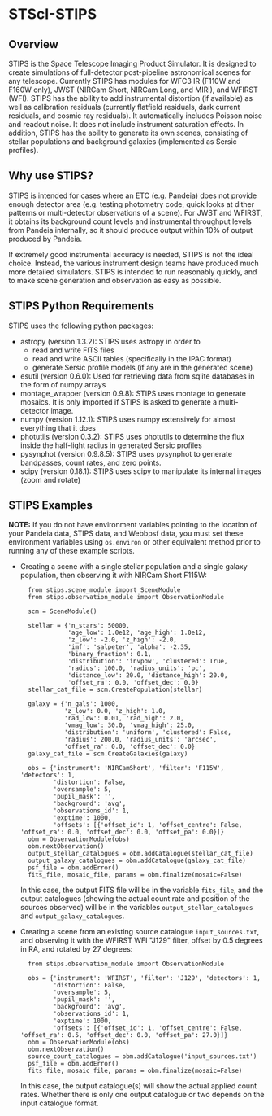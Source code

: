 # STScI-STIPS

## Overview

STIPS is the Space Telescope Imaging Product Simulator. It is designed to create simulations of 
full-detector post-pipeline astronomical scenes for any telescope. Currently STIPS has modules for
WFC3 IR (F110W and F160W only), JWST (NIRCam Short, NIRCam Long, and MIRI), and WFIRST (WFI). STIPS
has the ability to add instrumental distortion (if available) as well as calibration residuals
(currently flatfield residuals, dark current residuals, and cosmic ray residuals). It automatically
includes Poisson noise and readout noise. It does not include instrument saturation effects. In
addition, STIPS has the ability to generate its own scenes, consisting of stellar populations and
background galaxies (implemented as Sersic profiles).

## Why use STIPS?

STIPS is intended for cases where an ETC (e.g. Pandeia) does not provide enough detector area (e.g.
testing photometry code, quick looks at dither patterns or multi-detector observations of a scene).
For JWST and WFIRST, it obtains its background count levels and instrumental throughput levels from
Pandeia internally, so it should produce output within 10% of output produced by Pandeia.

If extremely good instrumental accuracy is needed, STIPS is not the ideal choice. Instead, the
various instrument design teams have produced much more detailed simulators. STIPS is intended to
run reasonably quickly, and to make scene generation and observation as easy as possible.

## STIPS Python Requirements

STIPS uses the following python packages:

* astropy (version 1.3.2): STIPS uses astropy in order to
	* read and write FITS files
	* read and write ASCII tables (specifically in the IPAC format)
	* generate Sersic profile models (if any are in the generated scene)
* esutil (version 0.6.0): Used for retrieving data from sqlite databases in the form of numpy arrays
* montage_wrapper (version 0.9.8): STIPS uses montage to generate mosaics. It is only imported if
  STIPS is asked to generate a multi-detector image.
* numpy (version 1.12.1): STIPS uses numpy extensively for almost everything that it does
* photutils (version 0.3.2): STIPS uses photutils to determine the flux inside the half-light radius
  in generated Sersic profiles
* pysynphot (version 0.9.8.5): STIPS uses pysynphot to generate bandpasses, count rates, and
  zero points.
* scipy (version 0.18.1): STIPS uses scipy to manipulate its internal images (zoom and rotate)

## STIPS Examples

**NOTE:** If you do not have environment variables pointing to the location of your Pandeia data,
STIPS data, and Webbpsf data, you must set these environment variables using `os.environ` or other
equivalent method prior to running any of these example scripts.

* Creating a scene with a single stellar population and a single galaxy population, then observing
  it with NIRCam Short F115W:
  
  		from stips.scene_module import SceneModule
  		from stips.observation_module import ObservationModule
  	
  		scm = SceneModule()

  		stellar = {'n_stars': 50000, 
  				   'age_low': 1.0e12, 'age_high': 1.0e12, 
  				   'z_low': -2.0, 'z_high': -2.0,
  				   'imf': 'salpeter', 'alpha': -2.35,
  				   'binary_fraction': 0.1,
  				   'distribution': 'invpow', 'clustered': True,
  				   'radius': 100.0, 'radius_units': 'pc',
  				   'distance_low': 20.0, 'distance_high': 20.0,
  				   'offset_ra': 0.0, 'offset_dec': 0.0}
  		stellar_cat_file = scm.CreatePopulation(stellar)
  		
  		galaxy = {'n_gals': 1000,
  				  'z_low': 0.0, 'z_high': 1.0,
  				  'rad_low': 0.01, 'rad_high': 2.0,
  				  'vmag_low': 30.0, 'vmag_high': 25.0,
  				  'distribution': 'uniform', 'clustered': False,
  				  'radius': 200.0, 'radius_units': 'arcsec',
  				  'offset_ra': 0.0, 'offset_dec': 0.0}
  		galaxy_cat_file = scm.CreateGalaxies(galaxy)
  		
  		obs = {'instrument': 'NIRCamShort', 'filter': 'F115W', 'detectors': 1,
  			   'distortion': False,
  			   'oversample': 5,
  			   'pupil_mask': '',
  			   'background': 'avg',
  			   'observations_id': 1,
  			   'exptime': 1000,
  			   'offsets': [{'offset_id': 1, 'offset_centre': False, 'offset_ra': 0.0, 'offset_dec': 0.0, 'offset_pa': 0.0}]}
  		obm = ObservationModule(obs)
  		obm.nextObservation()
  		output_stellar_catalogues = obm.addCatalogue(stellar_cat_file)
  		output_galaxy_catalogues = obm.addCatalogue(galaxy_cat_file)
  		psf_file = obm.addError()
  		fits_file, mosaic_file, params = obm.finalize(mosaic=False)
  
  In this case, the output FITS file will be in the variable `fits_file`, and the output catalogues
  (showing the actual count rate and position of the sources observed) will be in the variables
  `output_stellar_catalogues` and `output_galaxy_catalogues`.
* Creating a scene from an existing source catalogue `input_sources.txt`, and observing it with the
  WFIRST WFI "J129" filter, offset by 0.5 degrees in RA, and rotated by 27 degrees:
  
  		from stips.observation_module import ObservationModule
  	
  		obs = {'instrument': 'WFIRST', 'filter': 'J129', 'detectors': 1,
  			   'distortion': False,
  			   'oversample': 5,
  			   'pupil_mask': '',
  			   'background': 'avg',
  			   'observations_id': 1,
  			   'exptime': 1000,
  			   'offsets': [{'offset_id': 1, 'offset_centre': False, 'offset_ra': 0.5, 'offset_dec': 0.0, 'offset_pa': 27.0}]}
  		obm = ObservationModule(obs)
  		obm.nextObservation()
  		source_count_catalogues = obm.addCatalogue('input_sources.txt')
  		psf_file = obm.addError()
  		fits_file, mosaic_file, params = obm.finalize(mosaic=False)
  
  In this case, the output catalogue(s) will show the actual applied count rates. Whether there is
  only one output catalogue or two depends on the input catalogue format.

